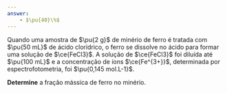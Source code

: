 ```yaml
---
answer:
    - $\pu{40}\%$
---
```


Quando uma amostra de $\pu{2 g}$ de minério de ferro é tratada com $\pu{50 mL}$ de ácido clorídrico, o ferro se dissolve no ácido para formar uma solução de $\ce{FeCl3}$. A solução de $\ce{FeCl3}$ foi diluída até $\pu{100 mL}$ e a concentração de íons $\ce{Fe^{3+}}$, determinada por espectrofotometria, foi $\pu{0,145 mol.L-1}$.

**Determine** a fração mássica de ferro no minério.

